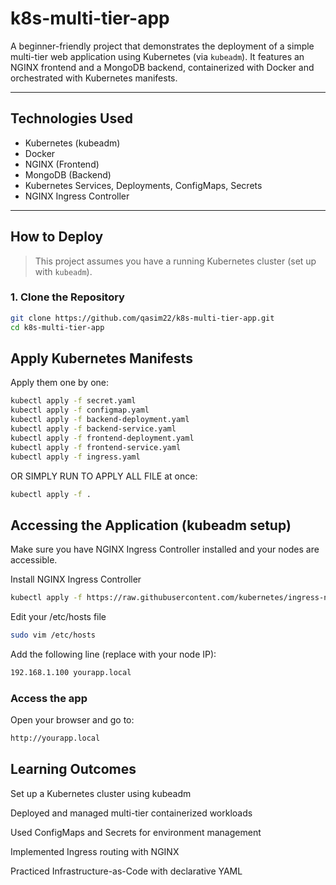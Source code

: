 # k8s-multi-tier-app

A beginner-friendly project that demonstrates the deployment of a simple multi-tier web application using Kubernetes (via `kubeadm`). It features an NGINX frontend and a MongoDB backend, containerized with Docker and orchestrated with Kubernetes manifests.

---

##  Technologies Used

- Kubernetes (kubeadm)
- Docker
- NGINX (Frontend)
- MongoDB (Backend)
- Kubernetes Services, Deployments, ConfigMaps, Secrets
- NGINX Ingress Controller

---

##  How to Deploy

> This project assumes you have a running Kubernetes cluster (set up with `kubeadm`).

### 1. Clone the Repository

```bash
git clone https://github.com/qasim22/k8s-multi-tier-app.git
cd k8s-multi-tier-app


```
 ## Apply Kubernetes Manifests
Apply them one by one:

```bash
kubectl apply -f secret.yaml
kubectl apply -f configmap.yaml
kubectl apply -f backend-deployment.yaml
kubectl apply -f backend-service.yaml
kubectl apply -f frontend-deployment.yaml
kubectl apply -f frontend-service.yaml
kubectl apply -f ingress.yaml
```

OR SIMPLY RUN TO APPLY ALL FILE at once:
```bash
kubectl apply -f .
```

## Accessing the Application (kubeadm setup)

Make sure you have NGINX Ingress Controller installed and your nodes are accessible.

Install NGINX Ingress Controller

```bash
kubectl apply -f https://raw.githubusercontent.com/kubernetes/ingress-nginx/controller-v1.9.4/deploy/static/provider/baremetal/deploy.yaml

```
Edit your /etc/hosts file

```bash
sudo vim /etc/hosts
```

Add the following line (replace with your node IP):

```bash
192.168.1.100 yourapp.local
```

### Access the app
Open your browser and go to:

```bash
http://yourapp.local
```







## Learning Outcomes
Set up a Kubernetes cluster using kubeadm

Deployed and managed multi-tier containerized workloads

Used ConfigMaps and Secrets for environment management

Implemented Ingress routing with NGINX

Practiced Infrastructure-as-Code with declarative YAML







